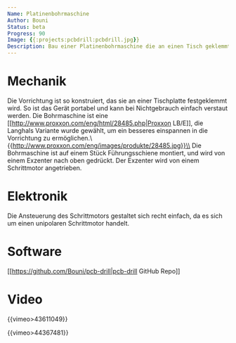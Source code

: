 ```yaml
---
Name: Platinenbohrmaschine
Author: Bouni
Status: beta
Progress: 90
Image: {{:projects:pcbdrill:pcbdrill.jpg}}
Description: Bau einer Platinenbohrmaschine die an einen Tisch geklemmt werden kann und von unten durch die Platine die Löcher bohrt. das anpeilen der Löcher soll mit Hilfe einer Webcam passieren
---
```



# Mechanik 

Die Vorrichtung ist so konstruiert, das sie an einer Tischplatte festgeklemmt wird.
So ist das Gerät portabel und kann bei Nichtgebrauch einfach verstaut werden.
Die Bohrmaschine ist eine [[http://www.proxxon.com/eng/html/28485.php|Proxxon LB/E]], die Langhals Variante wurde gewählt, um ein besseres einspannen in die Vorrichtung zu ermöglichen.\\
{{http://www.proxxon.com/eng/images/produkte/28485.jpg}}\\
Die Bohrmaschine ist auf einem Stück Führungsschiene montiert, und wird von einem Exzenter nach oben gedrückt. Der Exzenter wird von einem Schrittmotor angetrieben.  

# Elektronik 
Die Ansteuerung des Schrittmotors gestaltet sich recht einfach, da es sich um einen unipolaren Schrittmotor handelt.

# Software 

[[https://github.com/Bouni/pcb-drill|pcb-drill GitHub Repo]]


# Video 

{{vimeo>43611049}}

{{vimeo>44367481}}
